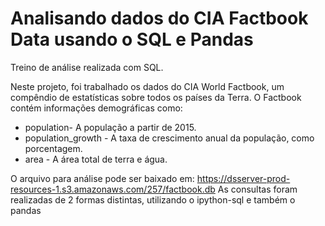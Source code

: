 # Analisando dados do CIA Factbook Data usando o SQL e Pandas

Treino de análise realizada com SQL.

Neste projeto, foi trabalhado os dados do CIA World Factbook, um compêndio de estatísticas sobre todos os países da Terra. O Factbook contém informações demográficas como:

* population- A população a partir de 2015.
* population_growth - A taxa de crescimento anual da população, como porcentagem.
* area - A área total de terra e água.

O arquivo para análise pode ser baixado em: https://dsserver-prod-resources-1.s3.amazonaws.com/257/factbook.db
As consultas foram realizadas de 2 formas distintas, utilizando o ipython-sql e também o pandas
